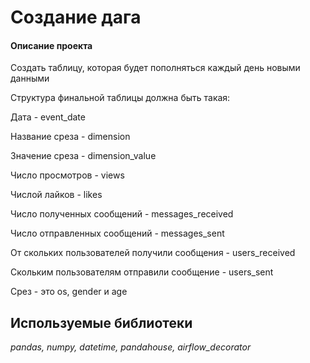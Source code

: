 # Создание дага

#### Описание проекта
Создать таблицу, которая будет пополняться каждый день новыми данными

Структура финальной таблицы должна быть такая:

Дата - event_date

Название среза - dimension

Значение среза - dimension_value

Число просмотров - views

Числой лайков - likes

Число полученных сообщений - messages_received

Число отправленных сообщений - messages_sent

От скольких пользователей получили сообщения - users_received

Скольким пользователям отправили сообщение - users_sent

Срез - это os, gender и age
## Используемые библиотеки
*pandas, numpy, datetime,  pandahouse,  airflow_decorator*


